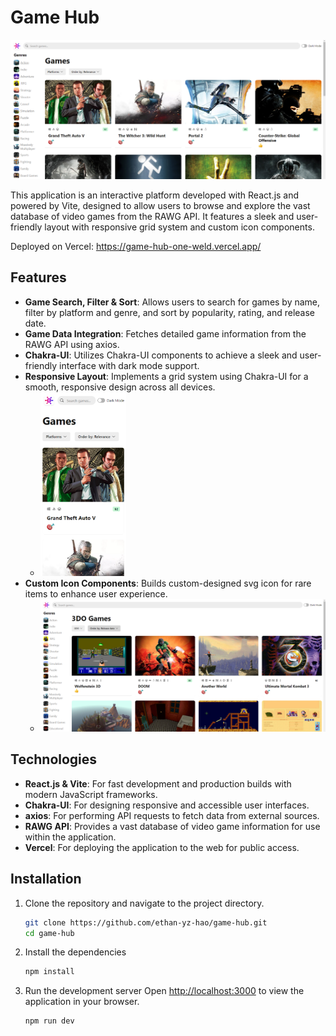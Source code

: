 # Game Hub

![Game Hub Homepage](https://raw.githubusercontent.com/ethan-yz-hao/game-hub/main/images/home.png)

This application is an interactive platform developed with React.js and powered by Vite, designed to allow users to browse and explore the vast database of video games from the RAWG API. It features a sleek and user-friendly layout with responsive grid system and custom icon components.

Deployed on Vercel: https://game-hub-one-weld.vercel.app/

## Features
- **Game Search, Filter & Sort**: Allows users to search for games by name, filter by platform and genre, and sort by popularity, rating, and release date.
- **Game Data Integration**: Fetches detailed game information from the RAWG API using axios.
- **Chakra-UI**: Utilizes Chakra-UI components to achieve a sleek and user-friendly interface with dark mode support.
- **Responsive Layout**: Implements a grid system using Chakra-UI for a smooth, responsive design across all devices.
  - <img src="https://raw.githubusercontent.com/ethan-yz-hao/game-hub/main/images/responsive.png" width="30%" alt="Responsive Layout">
- **Custom Icon Components**: Builds custom-designed svg icon for rare items to enhance user experience.
  - ![Custom Icon](https://raw.githubusercontent.com/ethan-yz-hao/game-hub/main/images/rare.png)

## Technologies

- **React.js & Vite**: For fast development and production builds with modern JavaScript frameworks.
- **Chakra-UI**: For designing responsive and accessible user interfaces.
- **axios**: For performing API requests to fetch data from external sources.
- **RAWG API**: Provides a vast database of video game information for use within the application.
- **Vercel**: For deploying the application to the web for public access.

## Installation

1. Clone the repository and navigate to the project directory.
   ```bash
   git clone https://github.com/ethan-yz-hao/game-hub.git
   cd game-hub
   ```
2. Install the dependencies
   ```bash
   npm install
   ```
3. Run the development server
   Open [http://localhost:3000](http://localhost:3000) to view the application in your browser.
   ```bash
   npm run dev
   ```
